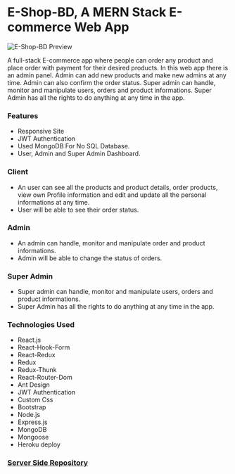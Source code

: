 # E-Shop-BD, A MERN Stack E-commerce Web App

![E-Shop-BD Preview](https://i.imgur.com/p9vcKyF.png)

A full-stack E-commerce app where people can order any product and place order with payment for their desired products. In this web app there is an admin panel. Admin can add new products and make new admins at any time. Admin can also confirm the order status. Super admin can handle, monitor and manipulate users, orders and product informations. Super Admin has all the rights to do anything at any time in the app.

### Features

- Responsive Site
- JWT Authentication
- Used MongoDB For No SQL Database.
- User, Admin and Super Admin Dashboard.

### Client

- An user can see all the products and product details, order products, view own Profile information and edit and update all the personal informations at any time.
- User will be able to see their order status.

### Admin

- An admin can handle, monitor and manipulate order and product informations.
- Admin will be able to change the status of orders.

### Super Admin

- Super admin can handle, monitor and manipulate users, orders and product informations.
- Super Admin has all the rights to do anything at any time in the app.

### Technologies Used

- React.js
- React-Hook-Form
- React-Redux
- Redux
- Redux-Thunk
- React-Router-Dom
- Ant Design
- JWT Authentication
- Custom Css
- Bootstrap
- Node.js
- Express.js
- MongoDB
- Mongoose
- Heroku deploy

### [Server Side Repository](https://github.com/faizkhan01/e-shop-bd-backend)
